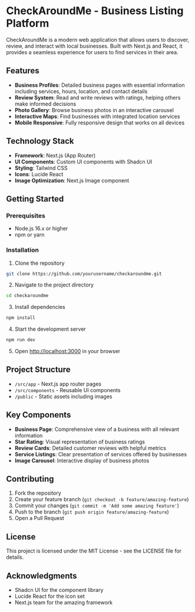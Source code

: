 # CheckAroundMe - Business Listing Platform

CheckAroundMe is a modern web application that allows users to discover, review, and interact with local businesses. Built with Next.js and React, it provides a seamless experience for users to find services in their area.

## Features

- **Business Profiles**: Detailed business pages with essential information including services, hours, location, and contact details
- **Review System**: Read and write reviews with ratings, helping others make informed decisions
- **Photo Gallery**: Browse business photos in an interactive carousel
- **Interactive Maps**: Find businesses with integrated location services
- **Mobile Responsive**: Fully responsive design that works on all devices

## Technology Stack

- **Framework**: Next.js (App Router)
- **UI Components**: Custom UI components with Shadcn UI
- **Styling**: Tailwind CSS
- **Icons**: Lucide React
- **Image Optimization**: Next.js Image component

## Getting Started

### Prerequisites

- Node.js 16.x or higher
- npm or yarn

### Installation

1. Clone the repository

```bash
git clone https://github.com/yourusername/checkaroundme.git
```

2. Navigate to the project directory

```bash
cd checkaroundme
```

3. Install dependencies

```bash
npm install
```

4. Start the development server

```bash
npm run dev
```

5. Open [http://localhost:3000](http://localhost:3000) in your browser

## Project Structure

- `/src/app` - Next.js app router pages
- `/src/components` - Reusable UI components
- `/public` - Static assets including images

## Key Components

- **Business Page**: Comprehensive view of a business with all relevant information
- **Star Rating**: Visual representation of business ratings
- **Review Cards**: Detailed customer reviews with helpful metrics
- **Service Listings**: Clear presentation of services offered by businesses
- **Image Carousel**: Interactive display of business photos

## Contributing

1. Fork the repository
2. Create your feature branch (`git checkout -b feature/amazing-feature`)
3. Commit your changes (`git commit -m 'Add some amazing feature'`)
4. Push to the branch (`git push origin feature/amazing-feature`)
5. Open a Pull Request

## License

This project is licensed under the MIT License - see the LICENSE file for details.

## Acknowledgments

- Shadcn UI for the component library
- Lucide React for the icon set
- Next.js team for the amazing framework
